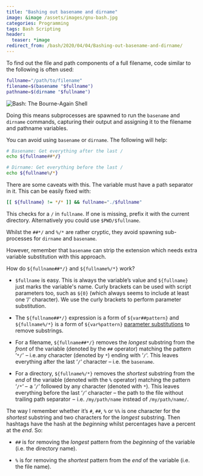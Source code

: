 ```yaml
---
title: "Bashing out basename and dirname"
image: &image /assets/images/gnu-bash.jpg
categories: Programming
tags: Bash Scripting
header:
  teaser: *image
redirect_from: /bash/2020/04/04/Bashing-out-basename-and-dirname/
---
```

To find out the file and path components of a full filename, code similar to the following is often used:
```sh
fullname="/path/to/filename"
filename=$(basename "$fullname")
pathname=$(dirname "$fullname")
```

![Bash: The Bourne-Again Shell](/assets/images/bash.jpg)

Doing this means subprocesses are spawned to run the ``basename`` and ``dirname`` commands, capturing their output and assigning it to the filename and pathname variables.

You can avoid using ``basename`` or ``dirname``. The following will help:

```sh
# Basename: Get everything after the last /
echo ${fullname##*/}

# Dirname: Get everything before the last /
echo ${fullname%/*}
```
There are some caveats with this. The variable must have a path separator in it. This can be easily fixed with:

```sh
[[ ${fullname} != */* ]] && fullname="./$fullname"
```

This checks for a `/` in `fullname`. If one is missing, prefix it with the current directory. Alternatively you could use `$PWD/$fullname`.

Whilst the `##*/` and `%/*` are rather cryptic, they avoid spawning sub-processes for ``dirname`` and ``basename``. 

However, remember that `basename` can strip the extension which needs extra variable substitution with this approach.

How do `${fullname##*/}` and `${fullname%/*}` work?

* ``$fullname`` is easy. This is always the variable’s value and ``${fullname}`` just marks the variable's name. Curly brackets can be used with script parameters too, such as ``${0}`` (which always seems to include at least one ‘/‘ character). We use the curly brackets to perform parameter substitution.

* The ``${fullname##*/}`` expression is a form of ``${var##pattern}`` and ``${fullname%/*}`` is a form of ``${var%pattern}`` [parameter substitutions](https://www.tldp.org/LDP/abs/html/parameter-substitution.html) to remove substrings.

* For a filename, ``${fullname##*/}`` removes the *longest* substring from the *front* of the variable (denoted by the ``##`` operator) matching the pattern ‘``*/``‘  – i.e. any character (denoted by ``*``) ending with ‘``/``‘. This leaves everything after the last ‘``/``‘ character – i.e. the ``basename``.

* For a directory, ``${fullname%/*}`` removes the *shortest* substring from the *end* of the variable (denoted with the ``%`` operator) matching the pattern ‘``/*``‘ –  a ‘``/``‘ followed by any character (denoted with ``*``). This leaves everything before the last ‘``/``‘ character – the path to the file without trailing path separator  –  i.e. ``/my/path/name`` instead of ``/my/path/name/``.

The way I remember whether it’s ``#``, ``##``, ``%`` or ``%%`` is one character for the *shortest* substring and two characters for the *longest* substring. Then hashtags have the hash at the *beginning* whilst percentages have a percent at the *end*. So:

* ``##`` is for removing the *longest* pattern from the *beginning* of the variable (i.e. the directory name).

* ``%`` is for removing the *shortest* pattern from the *end* of the variable (i.e. the file name).
